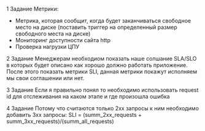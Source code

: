 
1 Задание
Метрики:
- Метрика, которая сообщит, когда будет заканчиваться свободное место на диске (поставить триггер на определенный размер свободного места на диске) 
- Мониторинг доступности сайта http 
- Проверка нагрузки ЦПУ 

2 Задание
Менеджерам необходиом показать наше солшание SLA/SLO в которых будет описано как хорошо должно работать приложение. После этого показать метрики  SLI, данная метрики покажут исполняем мы свои соглашении или нет.

3 Задание
Если я правильно понял то необходимо использовать request id для отслеживания на каком этапе и где произошла ошибка 

4 Задание
Потому что считаются только 2xx запросы к ним необходимо добавить 3xx запросы: 
SLI = (summ_2xx_requests + summ_3xx_requests)/(summ_all_requests)
